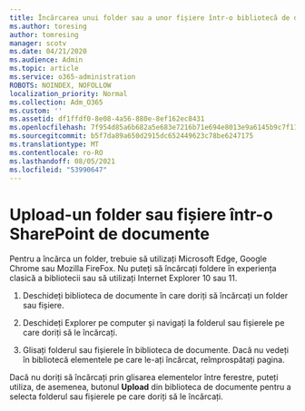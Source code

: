 ```yaml
---
title: Încărcarea unui folder sau a unor fișiere într-o bibliotecă de documente
ms.author: toresing
author: tomresing
manager: scotv
ms.date: 04/21/2020
ms.audience: Admin
ms.topic: article
ms.service: o365-administration
ROBOTS: NOINDEX, NOFOLLOW
localization_priority: Normal
ms.collection: Adm_O365
ms.custom: ''
ms.assetid: df1ffdf0-8e08-4a56-880e-8ef162ec8431
ms.openlocfilehash: 7f954d85a6b682a5e683e7216b71e694e8013e9a6145b9c7f119d3b2a5b78965
ms.sourcegitcommit: b5f7da89a650d2915dc652449623c78be6247175
ms.translationtype: MT
ms.contentlocale: ro-RO
ms.lasthandoff: 08/05/2021
ms.locfileid: "53990647"
---
```

# <a name="upload-a-folder-or-files-to-a-sharepoint-document-library"></a>Upload-un folder sau fișiere într-o SharePoint de documente

Pentru a încărca un folder, trebuie să utilizați Microsoft Edge, Google Chrome sau Mozilla FireFox. Nu puteți să încărcați foldere în experiența clasică a bibliotecii sau să utilizați Internet Explorer 10 sau 11.
  
1. Deschideți biblioteca de documente în care doriți să încărcați un folder sau fișiere.
    
2. Deschideți Explorer pe computer și navigați la folderul sau fișierele pe care doriți să le încărcați.
    
3. Glisați folderul sau fișierele în biblioteca de documente. Dacă nu vedeți în bibliotecă elementele pe care le-ați încărcat, reîmprospătați pagina. 
    
Dacă nu doriți să încărcați prin glisarea elementelor între ferestre, puteți utiliza, de asemenea, butonul **Upload** din biblioteca de documente pentru a selecta folderul sau fișierele pe care doriți să le încărcați. 
  

